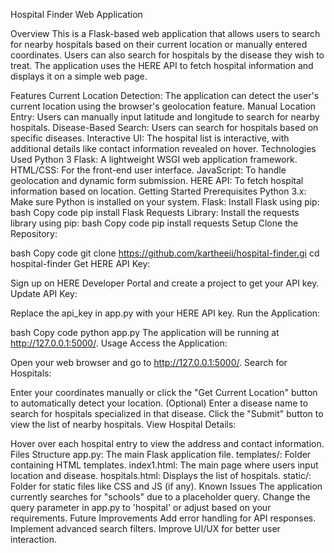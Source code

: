 Hospital Finder Web Application


Overview
This is a Flask-based web application that allows users to search for nearby hospitals based on their current location or manually entered coordinates. Users can also search for hospitals by the disease they wish to treat. The application uses the HERE API to fetch hospital information and displays it on a simple web page.

Features
Current Location Detection: The application can detect the user's current location using the browser's geolocation feature.
Manual Location Entry: Users can manually input latitude and longitude to search for nearby hospitals.
Disease-Based Search: Users can search for hospitals based on specific diseases.
Interactive UI: The hospital list is interactive, with additional details like contact information revealed on hover.
Technologies Used
Python 3
Flask: A lightweight WSGI web application framework.
HTML/CSS: For the front-end user interface.
JavaScript: To handle geolocation and dynamic form submission.
HERE API: To fetch hospital information based on location.
Getting Started
Prerequisites
Python 3.x: Make sure Python is installed on your system.
Flask: Install Flask using pip:
bash
Copy code
pip install Flask
Requests Library: Install the requests library using pip:
bash
Copy code
pip install requests
Setup
Clone the Repository:

bash
Copy code
git clone https://github.com/kartheeii/hospital-finder.gi
cd hospital-finder
Get HERE API Key:

Sign up on HERE Developer Portal and create a project to get your API key.
Update API Key:

Replace the api_key in app.py with your HERE API key.
Run the Application:

bash
Copy code
python app.py
The application will be running at http://127.0.0.1:5000/.
Usage
Access the Application:

Open your web browser and go to http://127.0.0.1:5000/.
Search for Hospitals:

Enter your coordinates manually or click the "Get Current Location" button to automatically detect your location.
(Optional) Enter a disease name to search for hospitals specialized in that disease.
Click the "Submit" button to view the list of nearby hospitals.
View Hospital Details:

Hover over each hospital entry to view the address and contact information.
Files Structure
app.py: The main Flask application file.
templates/: Folder containing HTML templates.
index1.html: The main page where users input location and disease.
hospitals.html: Displays the list of hospitals.
static/: Folder for static files like CSS and JS (if any).
Known Issues
The application currently searches for "schools" due to a placeholder query. Change the query parameter in app.py to 'hospital' or adjust based on your requirements.
Future Improvements
Add error handling for API responses.
Implement advanced search filters.
Improve UI/UX for better user interaction.
